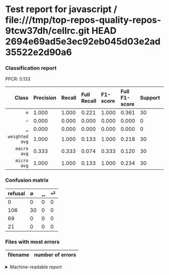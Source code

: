 # Test report for javascript / file:///tmp/top-repos-quality-repos-9tcw37dh/cellrc.git HEAD 2694e69ad5e3ec92eb045d03e2ad35522e2d90a6

### Classification report

PPCR: 0.133

| Class | Precision | Recall | Full Recall | F1-score | Full F1-score | Support | Full Support | PPCR |
|------:|:----------|:-------|:------------|:---------|:---------|:--------|:-------------|:-----|
| `∅` | 1.000| 1.000| 0.221| 1.000| 0.361| 30| 136| 0.221 |
| `⏎` | 0.000| 0.000| 0.000| 0.000| 0.000| 0| 21| 0.000 |
| `␣` | 0.000| 0.000| 0.000| 0.000| 0.000| 0| 69| 0.000 |
| `weighted avg` | 1.000| 1.000| 0.133| 1.000| 0.218| 30| 226| 0.133 |
| `macro avg` | 0.333| 0.333| 0.074| 0.333| 0.120| 30| 226| 0.133 |
| `micro avg` | 1.000| 1.000| 0.133| 1.000| 0.234| 30| 226| 0.133 |

### Confusion matrix

|refusal|  ∅| ␣| ⏎| 
|:---|:---|:---|:---|
|0 |0 |0 |0 |
|106 |30 |0 |0 |
|69 |0 |0 |0 |
|21 |0 |0 |0 |

### Files with most errors

| filename | number of errors|
|:----:|:-----|

<details>
    <summary>Machine-readable report</summary>
```json
{
  "cl_report": {"macro avg": {"f1-score": 0.3333333333333333, "precision": 0.3333333333333333, "recall": 0.3333333333333333, "support": 30}, "micro avg": {"f1-score": 1.0, "precision": 1.0, "recall": 1.0, "support": 30}, "weighted avg": {"f1-score": 1.0, "precision": 1.0, "recall": 1.0, "support": 30}, "\u2205": {"f1-score": 1.0, "precision": 1.0, "recall": 1.0, "support": 30}, "\u23ce": {"f1-score": 0.0, "precision": 0.0, "recall": 0.0, "support": 0}, "\u2423": {"f1-score": 0.0, "precision": 0.0, "recall": 0.0, "support": 0}},
  "cl_report_full": {"macro avg": {"f1-score": 0.12048192771084336, "precision": 0.3333333333333333, "recall": 0.07352941176470588, "support": 226}, "micro avg": {"f1-score": 0.23437500000000003, "precision": 1.0, "recall": 0.13274336283185842, "support": 226}, "weighted avg": {"f1-score": 0.21750719692931014, "precision": 0.6017699115044248, "recall": 0.13274336283185842, "support": 226}, "\u2205": {"f1-score": 0.36144578313253006, "precision": 1.0, "recall": 0.22058823529411764, "support": 136}, "\u23ce": {"f1-score": 0.0, "precision": 0.0, "recall": 0.0, "support": 21}, "\u2423": {"f1-score": 0.0, "precision": 0.0, "recall": 0.0, "support": 69}},
  "ppcr": 0.13274336283185842
}
```
</details>
